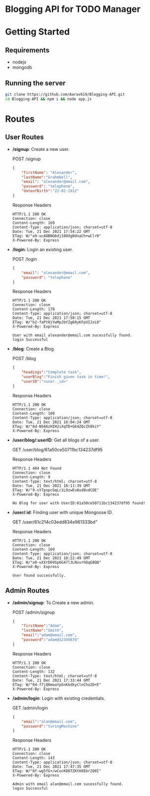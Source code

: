 # Blogging API for TODO Manager

# Getting Started
## Requirements
- nodejs
- mongodb

## Running the server
```bash
git clone https://github.com/Aarav619/Blogging-API.git
cd Blogging-API && npm i && node app.js
```

# Routes
## User Routes
- **/signup**: Create a new user.

    POST /signup
    ```json
    {
        "firstName": "Alexander",
        "lastName":"Grahmbell",
        "email": "alexander@email.com",
        "password": "telephone",
        "dateofBirth":"22-02-1912"
    }
    ```
    Response Headers
    ```
    HTTP/1.1 200 OK
    Connection: close
    Content-Length: 169
    Content-Type: application/json; charset=utf-8
    Date: Tue, 21 Dec 2021 17:54:22 GMT
    ETag: W/"a9-ucAOBNG6dj100Xg0dnaCh+wClr0"
    X-Powered-By: Express

    ```
- **/login**: Login an existing user.

    POST /login
    ```json
    {
        "email": "alexander@email.com",
        "password": "telephone"
    }
    ```
    Response Headers
    ```
    HTTP/1.1 200 OK
    Connection: close
    Content-Length: 178
    Content-Type: application/json; charset=utf-8
    Date: Tue, 21 Dec 2021 17:58:15 GMT
    ETag: W/"b2-faPt0jYwMpJbYZg68yKFpUIJzL0"
    X-Powered-By: Express

    User with email alexander@email.com sucessfully found.
    login Successful
    ```
- **/blog**: Create a Blog.

    POST /blog
    ```json
    {
        "headings":"Complete task",
        "userBlog":"Finish given task in time!",
        "userID":"<user._id>"
    }
    ```
    Response Headers
    ```
    HTTP/1.1 200 OK
    Connection: close
    Content-Length: 109
    Content-Type: application/json; charset=utf-8
    Date: Tue, 21 Dec 2021 18:04:24 GMT
    ETag: W/"6d-NS66zHIH2iXqTD+G64ZQcZh8kiY"
    X-Powered-By: Express

    ```
- **/user/blog/:userID**: Get all blogs of a user.

    GET /user/blog/61a50ce50711bc134237df95

    Response Headers
    ```
    HTTP/1.1 404 Not Found
    Connection: close
    Content-Length: 9
    Content-Type: text/html; charset=utf-8
    Date: Tue, 21 Dec 2021 18:11:39 GMT
    ETag: W/"9-sY7popcGqLc1L9zwEvAsd8vdCOE"
    X-Powered-By: Express

    No Blog for user with UserID:61a50ce50711bc134237df95 found!
    ```
- **/user/:id**: Finding user with unique Mongoose ID.

    GET /user/61c214c03edd834e961333bd"
   
    Response Headers
    ```
    HTTP/1.1 200 OK
    Connection: close
    Content-Length: 169
    Content-Type: application/json; charset=utf-8
    Date: Tue, 21 Dec 2021 18:22:49 GMT
    ETag: W/"a9-uXXrD69Sp6G47l3LNxvrhOqG8QQ"
    X-Powered-By: Express

    User found successfully.
    ```
## Admin Routes
- **/admin/signup**: To Create a new admin.

    POST /admin/signup
    ```json
    {
        "firstName":"Adam",
        "lastName":"Smith",
        "email":"adam@email.com",
        "password":"adam@12345678"
    }
    ```
    Response Headers
    ```
    HTTP/1.1 200 OK
    Connection: close
    Content-Length: 132
    Content-Type: text/html; charset=utf-8
    Date: Tue, 21 Dec 2021 17:33:44 GMT
    ETag: W/"84-f7jQ0moaYp5nKkdkyClnCho2D+E"
    X-Powered-By: Express

    ```
- **/admin/login**: Login with existing credentials.

    GET /admin/login
    ```json
    {
        "email":"alan@email.com",
        "password":"turingMachine"
    }
    ```
    Response Headers
    ```
    HTTP/1.1 200 OK
    Connection: close
    Content-Length: 143
    Content-Type: application/json; charset=utf-8
    Date: Tue, 21 Dec 2021 17:47:35 GMT
    ETag: W/"8f-wg5fG+/wCocK86TZKtHXEbr2Q0I"
    X-Powered-By: Express

    Admin with email alan@email.com sucessfully found.
    login Successful
    ```